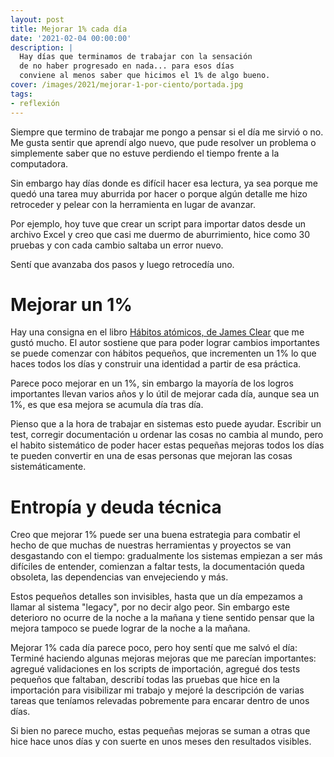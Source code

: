 ```yaml
---
layout: post
title: Mejorar 1% cada día
date: '2021-02-04 00:00:00'
description: |
  Hay días que terminamos de trabajar con la sensación
  de no haber progresado en nada... para esos días
  conviene al menos saber que hicimos el 1% de algo bueno.
cover: /images/2021/mejorar-1-por-ciento/portada.jpg
tags:
- reflexión
---
```


Siempre que termino de trabajar me pongo a pensar
si el día me sirvió o no. Me gusta sentir
que aprendí algo nuevo, que pude resolver un problema
o simplemente saber que no estuve perdiendo el tiempo frente
a la computadora.

Sin embargo hay días donde es difícil hacer esa lectura, ya
sea porque me quedó una tarea muy aburrida por hacer o porque
algún detalle me hizo retroceder y pelear con la herramienta
en lugar de avanzar.

Por ejemplo, hoy tuve que crear un script
para importar datos desde un archivo Excel y creo que
casi me duermo de aburrimiento, hice como 30 pruebas y con
cada cambio saltaba un error nuevo.

Sentí que avanzaba dos pasos y luego retrocedía uno.

# Mejorar un 1%

Hay una consigna en el libro 
[Hábitos atómicos, de James Clear](https://www.amazon.com/-/es/James-Clear/dp/8418118032) que
me gustó mucho. El autor sostiene que para poder lograr cambios
importantes se puede comenzar con hábitos pequeños, que
incrementen un 1% lo que haces todos los días y construir
una identidad a partir de esa práctica.

Parece poco mejorar en un 1%, sin embargo la mayoría de
los logros importantes llevan varios años y lo útil de mejorar
cada día, aunque sea un 1%, es que esa mejora se acumula
día tras día.

Pienso que a la hora de trabajar en sistemas esto puede
ayudar. Escribir un test, corregir documentación u ordenar
las cosas no cambia al mundo, pero el habito sistemático
de poder hacer estas pequeñas mejoras todos los días te
pueden convertir en una de esas personas que mejoran
las cosas sistemáticamente.

# Entropía y deuda técnica

Creo que mejorar 1% puede ser una buena estrategia para combatir
el hecho de que muchas de nuestras herramientas y proyectos se
van desgastando con el tiempo: gradualmente los sistemas empiezan
a ser más difíciles de entender, comienzan a faltar tests, la documentación
queda obsoleta, las dependencias van envejeciendo y más.

Estos pequeños detalles son invisibles, hasta que un día empezamos a llamar
al sistema "legacy", por no decir algo peor. Sin embargo este deterioro
no ocurre de la noche a la mañana y tiene sentido pensar que la mejora
tampoco se puede lograr de la noche a la mañana.

Mejorar 1% cada día parece poco, pero hoy sentí que me salvó el
día: Terminé haciendo algunas mejoras mejoras que me parecían
importantes: agregué validaciones en los scripts de importación, agregué
dos tests pequeños que faltaban, describí todas las pruebas que hice en
la importación para visibilizar mi trabajo y mejoré la descripción de varias tareas
que teníamos relevadas pobremente para encarar dentro de unos días. 

Si bien no parece mucho, estas pequeñas mejoras se suman a otras que hice
hace unos días y con suerte en unos meses den resultados visibles.
